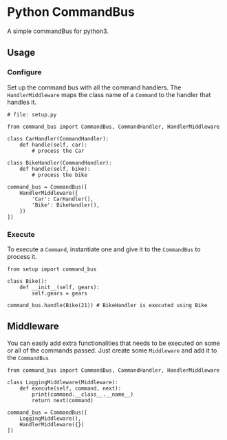 # Python CommandBus  

A simple commandBus for python3. 

## Usage

### Configure

Set up the command bus with all the command handlers.
The `HandlerMiddleware` maps the class name of a `Command` to the handler that handles it.

```python3
# file: setup.py

from command_bus import CommandBus, CommandHandler, HandlerMiddleware

class CarHandler(CommandHandler):
    def handle(self, car):
        # process the Car
        
class BikeHandler(CommandHandler):
    def handle(self, bike):
        # process the bike

command_bus = CommandBus([
    HandlerMiddleware({
        'Car': CarHandler(),
        'Bike': BikeHandler(),
    })
])
```

### Execute

To execute a `Command`, instantiate one and give it to the `CommandBus` to process it. 

```python3
from setup import command_bus

class Bike():
    def __init__(self, gears):
        self.gears = gears
        
command_bus.handle(Bike(21)) # BikeHandler is executed using Bike 
```

## Middleware

You can easily add extra functionalities that needs to be executed on some or all of the commands passed. 
Just create some `Middleware` and add it to the `CommandBus`

```python3
from command_bus import CommandBus, CommandHandler, HandlerMiddleware

class LoggingMiddleware(Middleware):
    def execute(self, command, next):
        print(command.__class__.__name__)
        return next(command)
        
command_bus = CommandBus([
    LoggingMiddleware(),
    HandlerMiddleware({})
])
```